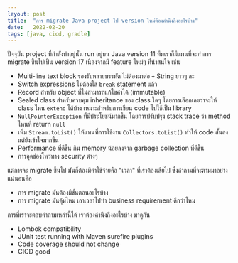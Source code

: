 ```yaml
---
layout: post
title:  "การ migrate Java project ไป version ใหม่ต้องคำนึงถึงอะไรบ้าง"
date:   2022-02-20
tags: [java, cicd, gradle]
---
```


ปัจจุบัน project ที่กำลังทำอยู่นั้น run อยู่บน Java version 11 ทีมเราก็มีแผนที่จะทำการ migrate ขึ้นไปเป็น version 17 เนื่องจากมี feature ใหม่ๆ ที่น่าสนใจ เช่น

- Multi-line text block รองรับหลายบรรทัด ไม่ต้องมาต่อ `+` String ยาวๆ ละ
- Switch expressions ไม่ต้องใส่ `break` statement แล้ว
- Record สำหรับ object ที่ไม่สามารถแก้ไขค่าได้ (immutable)
- Sealed class สำหรับควบคุม inheritance ของ class ใดๆ โดยการเลือกเลยว่าจะให้ class ไหน `extend` ได้บ้าง เหมาะสำหรับการเขียน code ไปใช้เป็น library
- `NullPointerException` ที่มีประโยชน์มากขึ้น โดยการปรับปรุง stack trace ว่า method ไหนที่ return `null`
- เพิ่ม `Stream.toList()` ให้แทนที่การใช้งาน `Collectors.toList()` ทำให้ code สั้่นลงแต่ยังเข้าใจมากขึ้น
- Performance ที่ดีขึ้น กิน memory น้อยลงจาก garbage collection ที่ดีขึ้น
- การอุดช่องโหว่ทาง security ต่างๆ

แต่การจะ migrate ขึ้นไป มัันก็ต้องมีค่าใช้จ่ายคือ "เวลา" ที่เราต้องเสียไป ซึ่งคำถามที่จะตามมาอย่างแน่นอนคือ
- การ migrate มันต้องมีขั้นตอนอะไรบ้าง
- การ migrate มันคุ้มไหม เอาเวลาไปทำ business requirement ดีกว่าไหม

การที่เราจะตอบคำถามเหล่านี้ได้ เราต้องคำนึงถึงอะไรบ้าง มาดูกัน

- Lombok compatibility
- JUnit test running with Maven surefire plugins
- Code coverage should not change
- CICD good
